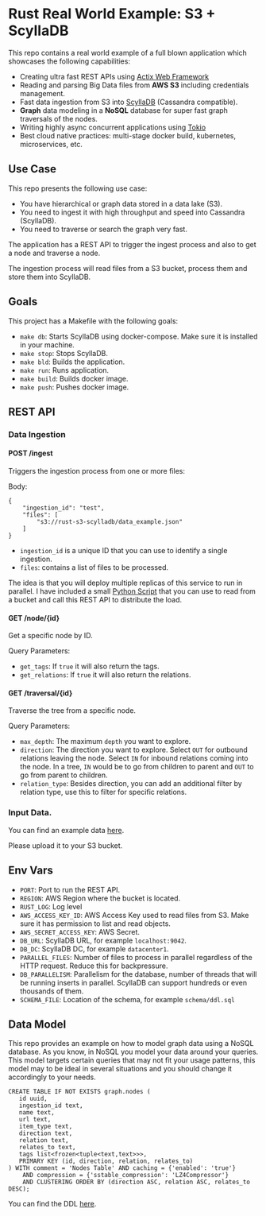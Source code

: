 # Rust Real World Example: S3 + ScyllaDB

This repo contains a real world example of a full blown application which showcases the following capabilities:
- Creating ultra fast REST APIs using [Actix Web Framework](https://actix.rs/)
- Reading and parsing Big Data files from **AWS S3** including credentials management.
- Fast data ingestion from S3 into [ScyllaDB](https://www.scylladb.com/) (Cassandra compatible).
- **Graph** data modeling in a **NoSQL** database for super fast graph traversals of the nodes.
- Writing highly async concurrent applications using [Tokio](https://tokio.rs/)
- Best cloud native practices: multi-stage docker build, kubernetes, microservices, etc.

## Use Case

This repo presents the following use case:

- You have hierarchical or graph data stored in a data lake (S3).
- You need to ingest it with high throughput and speed into Cassandra (ScyllaDB).
- You need to traverse or search the graph very fast.

The application has a REST API to trigger the ingest process and also to get a node and traverse a node.

The ingestion process will read files from a S3 bucket, process them and store them into ScyllaDB.

## Goals

This project has a Makefile with the following goals:

- `make db`: Starts ScyllaDB using docker-compose. Make sure it is installed in your machine.
- `make stop`: Stops ScyllaDB.
- `make bld`: Builds the  application.
- `make run`: Runs application.
- `make build`: Builds docker image.
- `make push`: Pushes docker image.

## REST API

### Data Ingestion

#### POST /ingest

Triggers the ingestion process from one or more files:

Body:

```
{
    "ingestion_id": "test",
    "files": [
        "s3://rust-s3-scylladb/data_example.json"
    ]
}
```

- `ingestion_id` is a unique ID that you can use to identify a single ingestion.
- `files`: contains a list of files to be processed.

The idea is that you will deploy multiple replicas of this service to run in parallel.
I have included a small [Python Script](/job/ingestion_job.py) that you can use to read from a bucket and call this REST API to distribute the load.

#### GET /node/{id}

Get a specific node by ID.

Query Parameters:

- `get_tags`: If `true` it will also return the tags.
- `get_relations`: If `true` it will also return the relations.

#### GET /traversal/{id}

Traverse the tree from a specific node.

Query Parameters:

- `max_depth`: The maximum `depth` you want to explore.
- `direction`: The direction you want to explore. Select `OUT` for outbound relations leaving the node. Select `IN` for inbound relations coming into the node. In a tree, `IN` would be to go from children to parent and `OUT` to go from parent to children.
- `relation_type`: Besides direction, you can add an additional filter by relation type, use this to filter for specific relations.

### Input Data.

You can find an example data [here](/data/data_example.json). 

Please upload it to your S3 bucket.

## Env Vars

- `PORT`: Port to run the REST API.
- `REGION`: AWS Region where the bucket is located.
- `RUST_LOG`: Log level
- `AWS_ACCESS_KEY_ID`: AWS Access Key used to read files from S3. Make sure it has permission to list and read objects.
- `AWS_SECRET_ACCESS_KEY`: AWS Secret.
- `DB_URL`: ScyllaDB URL, for example `localhost:9042`.
- `DB_DC`: ScyllaDB DC, for example `datacenter1`.
- `PARALLEL_FILES`: Number of files to process in parallel regardless of the HTTP request. Reduce this for backpressure.
- `DB_PARALLELISM`: Parallelism for the database, number of threads that will be running inserts in parallel. ScyllaDB can support hundreds or even thousands of them.
- `SCHEMA_FILE`: Location of the schema, for example `schema/ddl.sql`

## Data Model

This repo provides an example on how to model graph data using a NoSQL database. As you know, in NoSQL you model your data around your queries. This model targets certain queries that may not fit your usage patterns, this model may to be ideal in several situations and you should change it accordingly to your needs.

```
CREATE TABLE IF NOT EXISTS graph.nodes (
   id uuid,
   ingestion_id text,
   name text,
   url text,
   item_type text,
   direction text,
   relation text,
   relates_to text,
   tags list<frozen<tuple<text,text>>>,
   PRIMARY KEY (id, direction, relation, relates_to)
) WITH comment = 'Nodes Table' AND caching = {'enabled': 'true'} 
    AND compression = {'sstable_compression': 'LZ4Compressor'}
    AND CLUSTERING ORDER BY (direction ASC, relation ASC, relates_to DESC);
```

You can find the DDL [here](/schema/ddl.sql).

